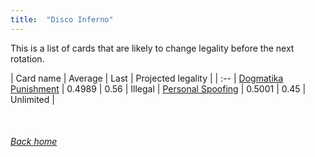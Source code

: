 ```yaml
---
title:  "Disco Inferno"
---
```


This is a list of cards that are likely to change legality before the next rotation.

| Card name | Average | Last | Projected legality |
| :-- |
[Dogmatika Punishment](https://db.ygoprodeck.com/card/?search=Dogmatika%20Punishment) | 0.4989 | 0.56 | Illegal |
[Personal Spoofing](https://db.ygoprodeck.com/card/?search=Personal%20Spoofing) | 0.5001 | 0.45 | Unlimited |

<br>

###### [Back home](index)